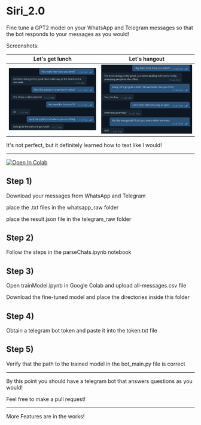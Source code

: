 # Siri_2.0

Fine tune a GPT2 model on your WhatsApp and Telegram messages so that the bot responds to your messages as you would!


Screenshots:

Let's get lunch            |  Let's hangout
:-------------------------:|:-------------------------:
![](doc/0.png)  |  ![](doc/1.png)


It's not perfect, but it definitely learned how to text like I would!


-------------------------


[![Open In Colab](https://colab.research.google.com/assets/colab-badge.svg)](https://colab.research.google.com/github/partylikeits1983/Siri_2.0/blob/main/trainModel.ipynb)



## Step 1) 

Download your messages from WhatsApp and Telegram

place the .txt files in the whatsapp_raw folder

place the result.json file in the telegram_raw folder


## Step 2)

Follow the steps in the parseChats.ipynb notebook


## Step 3) 

Open trainModel.ipynb in Google Colab and upload all-messages.csv file

Download the fine-tuned model and place the directories inside this folder


## Step 4) 

Obtain a telegram bot token and paste it into the token.txt file


## Step 5) 

Verify that the path to the trained model in the bot_main.py file is correct


---------------------------------

By this point you should have a telegram bot that answers questions as you would! 


Feel free to make a pull request! 


------------------------

More Features are in the works!






